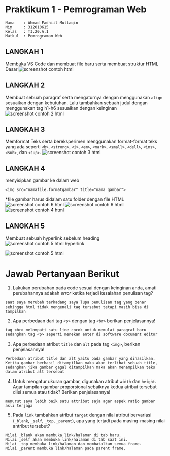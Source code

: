 # Praktikum 1 - Pemrograman Web
```
Nama    : Ahmad Fadhiil Muttaqin
Nim     : 312010615
Kelas   : TI.20.A.1
Matkul  : Pemrograman Web
```

## LANGKAH 1

Membuka VS Code dan membuat file baru serta membuat struktur HTML Dasar
![screenshot contoh html](https://user-images.githubusercontent.com/46867774/158478967-6125dc54-f017-4470-905b-b0dea1b18fb5.png)


## LANGKAH 2
Membuat sebuah paragraf serta mengaturnya dengan menggunakan `align` sesuaikan dengan kebutuhan. Lalu tambahkan sebuah judul dengan menggunakan tag h1-h6 sesuaikan dengan keinginan
![screenshot contoh 2 html](https://user-images.githubusercontent.com/46867774/158479483-bafee35b-7d7d-4304-a677-73b8a58a5d16.png)


## LANGKAH 3 
Memformat Teks serta bereksperimen menggunakan format-format teks yang ada seperti `<b>`, `<strong>`, `<i>`, `<em>`, `<mark>`, `<small>`, `<dell>`, `<ins>`, `<sub>`, dan `<sup>`.
![screenshot contoh 3 html](https://user-images.githubusercontent.com/46867774/158484383-146f2af9-1a45-4ad0-8a97-549997516fa5.png)


## LANGKAH 4
menyisipkan gambar ke dalam web 
```
<img src="namafile.formatgambar" title="nama gambar">
``` 
*file gambar harus didalam satu folder dengan file HTML
![screenshot contoh 6 html](https://user-images.githubusercontent.com/46867774/158517946-3b1f9d25-2577-4bef-b03c-d7085e36e41b.png)
![screenshot contoh 6 html](https://user-images.githubusercontent.com/46867774/158518314-05c1bc46-46f5-48d5-b97e-aba68fc74ba9.png)
![screenshot contoh 4 html](https://user-images.githubusercontent.com/46867774/158516663-2faf0ee6-9bcc-4d70-8a49-484cd247ad53.png)

## LANGKAH 5
Membuat sebuah hyperlink sebelum heading
![screenshot contoh 5 html hyperlink](https://user-images.githubusercontent.com/46867774/158555476-923d56ab-431c-4376-ab74-a46264cc6d27.png)

![screenshot contoh 5 html](https://user-images.githubusercontent.com/46867774/158516403-e6ff6df2-fe92-4ff8-a5bd-5e7b53d17153.png)


# Jawab Pertanyaan Berikut
1. Lakukan perubahan pada code sesuai dengan keinginan anda, amati perubahannya adakah _error_ ketika terjadi kesalahan penulisan tag?
```
saat saya merubah terkadang saya lupa penulisan tag yang benar sehingga html tidak mengenali tag tersebut tetapi masih bisa di tampilkan  
```
2. Apa perbedaan dari tag `<p>` dengan tag `<br>` berikan penjelasannya!
```
tag <br> melompati satu line cocok untuk memulai paragraf baru sedangkan tag <p> seperti menekan enter di software document editor 
```
3. Apa perbedaan atribut `title` dan `alt` pada tag `<img>`, berikan penjelasannya!
```
Perbedaan atribut title dan alt yaitu pada gambar yang dihasilkan. Ketika gambar berhasil ditampilkan maka akan terlihat sebuah title, sedangkan jika gambar gagal ditampilkan maka akan menampilkan teks dalam atribut alt tersebut
```
4. Untuk mengatur ukuran gambar, digunakan atribut `width` dan `height`. Agar tampilan gambar proporsional sebaiknya kedua atribut tersebut diisi semua atau tidak? Berikan penjelasannya!
```
menurut saya lebih baik satu attribut saja agar aspek ratio gambar asli terjaga 
```
5. Pada `link` tambahkan atribut `target` dengan nilai atribut bervariasi (`_blank`, `_self`, `_top`, `_parent`), apa yang terjadi pada masing-masing nilai antribut tersebut?
```
Nilai _blank akan membuka link/halaman di tab baru.
Nilai _self akan membuka link/halaman di tab saat ini.
Nilai _top membuka link/halaman dan membatalkan semua frame.
Nilai _parent membuka link/halaman pada parent frame.
```
